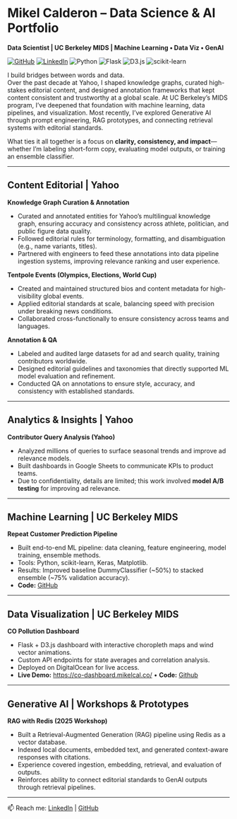 # Mikel Calderon – Data Science & AI Portfolio
**Data Scientist | UC Berkeley MIDS | Machine Learning • Data Viz • GenAI**

[![GitHub](https://img.shields.io/badge/GitHub-mikelcal-black)](https://github.com/mikelcal)
[![LinkedIn](https://img.shields.io/badge/LinkedIn-mikelcal-0A66C2)](https://linkedin.com/in/mikelcal)
![Python](https://img.shields.io/badge/Python-3.12-blue)
![Flask](https://img.shields.io/badge/Flask-API-lightgrey)
![D3.js](https://img.shields.io/badge/D3.js-visualization-orange)
![scikit-learn](https://img.shields.io/badge/scikit--learn-ML-yellow)

I build bridges between words and data.  
Over the past decade at Yahoo, I shaped knowledge graphs, curated high-stakes editorial content, and designed annotation frameworks that kept content consistent and trustworthy at a global scale. At UC Berkeley’s MIDS program, I’ve deepened that foundation with machine learning, data pipelines, and visualization. Most recently, I’ve explored Generative AI through prompt engineering, RAG prototypes, and connecting retrieval systems with editorial standards.  

What ties it all together is a focus on **clarity, consistency, and impact**—whether I’m labeling short-form copy, evaluating model outputs, or training an ensemble classifier.

---
## Content Editorial | Yahoo
**Knowledge Graph Curation & Annotation**  
- Curated and annotated entities for Yahoo’s multilingual knowledge graph, ensuring accuracy and consistency across athlete, politician, and public figure data quality.  
- Followed editorial rules for terminology, formatting, and disambiguation (e.g., name variants, titles).  
- Partnered with engineers to feed these annotations into data pipeline ingestion systems, improving relevance ranking and user experience.  

**Tentpole Events (Olympics, Elections, World Cup)**  
- Created and maintained structured bios and content metadata for high-visibility global events.  
- Applied editorial standards at scale, balancing speed with precision under breaking news conditions.  
- Collaborated cross-functionally to ensure consistency across teams and languages.  

**Annotation & QA**  
- Labeled and audited large datasets for ad and search quality, training contributors worldwide.  
- Designed editorial guidelines and taxonomies that directly supported ML model evaluation and refinement.  
- Conducted QA on annotations to ensure style, accuracy, and consistency with established standards.  

---
## Analytics & Insights | Yahoo
**Contributor Query Analysis (Yahoo)**  
- Analyzed millions of queries to surface seasonal trends and improve ad relevance models.  
- Built dashboards in Google Sheets to communicate KPIs to product teams.  
- Due to confidentiality, details are limited; this work involved **model A/B testing** for improving ad relevance.
  
---
## Machine Learning | UC Berkeley MIDS
**Repeat Customer Prediction Pipeline**  
- Built end-to-end ML pipeline: data cleaning, feature engineering, model training, ensemble methods.  
- Tools: Python, scikit-learn, Keras, Matplotlib.  
- Results: Improved baseline DummyClassifier (~50%) to stacked ensemble (~75% validation accuracy).  
- **Code:** [GitHub](https://github.com/mikelcal/w207-ml-project)  

---
## Data Visualization | UC Berkeley MIDS
**CO Pollution Dashboard**  
- Flask + D3.js dashboard with interactive choropleth maps and wind vector animations.  
- Custom API endpoints for state averages and correlation analysis.  
- Deployed on DigitalOcean for live access.  
- **Live Demo:** https://co-dashboard.mikelcal.co/ • **Code:** [Github](https://github.com/mikelcal/co_dashboard)  

---
## Generative AI | Workshops & Prototypes

**RAG with Redis (2025 Workshop)**  
- Built a Retrieval-Augmented Generation (RAG) pipeline using Redis as a vector database.  
- Indexed local documents, embedded text, and generated context-aware responses with citations.  
- Experience covered ingestion, embedding, retrieval, and evaluation of outputs.  
- Reinforces ability to connect editorial standards to GenAI outputs through retrieval pipelines.

---
📫 Reach me: [LinkedIn](https://linkedin.com/in/mikelcal) | [GitHub](https://github.com/mikelcal)
